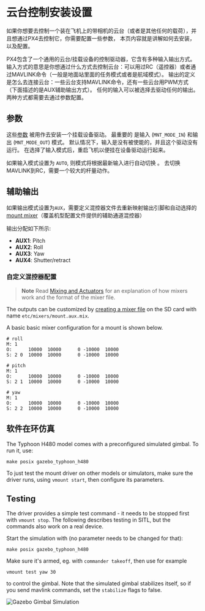 # 云台控制安装设置

如果你想要去控制一个装在飞机上的带相机的云台（或者是其他任何的载荷），并且想通过PX4去控制它，你需要配置一些参数， 本页内容就是讲解如何去安装，以及配置。

PX4包含了一个通用的云台/挂载设备的控制驱动器，它含有多种输入输出方式。 输入方式的意思是你想通过什么方式去控制云台：可以用过RC（遥控器）或者通过MAVLINK命令（一般是地面站里面的任务模式或者是航域模式）。 输出的定义是怎么去连接云台：一些云台支持MAVLINK命令，还有一些云台用PWM方式（下面描述的是AUX辅助输出方式）。 任何的输入可以被选择去驱动任何的输出。 两种方式都需要去通过参数配置。

## 参数

这些[参数](../advanced/parameter_reference.md#mount) 被用作去安装一个挂载设备驱动。 最重要的 是输入 (` MNT_MODE_IN `) 和输出 (` MNT_MODE_OUT `) 模式。 默认情况下，输入是没有被使能的，并且这个驱动没有运行。 在选择了输入模式后，重启飞机以便挂在设备驱动运行起来。

如果输入模式设置为 ` AUTO `, 则模式将根据最新输入进行自动切换 。 去切换MAVLINK到RC，需要一个较大的杆量动作。

## 辅助输出

如果输出模式设置为`AUX`，需要定义混控器文件去重新映射输出引脚和自动选择的[mount mixer](https://github.com/PX4/Firmware/blob/master/ROMFS/px4fmu_common/mixers/mount.aux.mix)（覆盖机型配置文件提供的辅助通道混控器）

输出分配如下所示:

- **AUX1**: Pitch
- **AUX2**: Roll
- **AUX3**: Yaw
- **AUX4**: Shutter/retract

### 自定义混控器配置

> **Note** Read [Mixing and Actuators](../concept/mixing.md) for an explanation of how mixers work and the format of the mixer file.

The outputs can be customized by [creating a mixer file](../concept/system_startup.md#starting-a-custom-mixer) on the SD card with name `etc/mixers/mount.aux.mix`.

A basic basic mixer configuration for a mount is shown below.

    # roll
    M: 1
    O:      10000  10000      0 -10000  10000
    S: 2 0  10000  10000      0 -10000  10000
    
    # pitch
    M: 1
    O:      10000  10000      0 -10000  10000
    S: 2 1  10000  10000      0 -10000  10000
    
    # yaw
    M: 1
    O:      10000  10000      0 -10000  10000
    S: 2 2  10000  10000      0 -10000  10000
    

## 软件在环仿真

The Typhoon H480 model comes with a preconfigured simulated gimbal. To run it, use:

    make posix gazebo_typhoon_h480
    

To just test the mount driver on other models or simulators, make sure the driver runs, using `vmount start`, then configure its parameters.

## Testing

The driver provides a simple test command - it needs to be stopped first with `vmount stop`. The following describes testing in SITL, but the commands also work on a real device.

Start the simulation with (no parameter needs to be changed for that):

    make posix gazebo_typhoon_h480
    

Make sure it's armed, eg. with `commander takeoff`, then use for example

    vmount test yaw 30
    

to control the gimbal. Note that the simulated gimbal stabilizes itself, so if you send mavlink commands, set the `stabilize` flags to false.

![Gazebo Gimbal Simulation](../../assets/gazebo/gimbal-simulation.png)